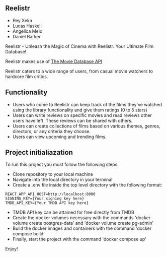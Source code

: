 ## Reelistr

* Rey Xeka
* Lucas Haskell
* Angelica Melo
* Daniel Barker

Reelistr - Unleash the Magic of Cinema with Reelistr: Your Ultimate Film Database!

Reelistr makes use of [The Movie Database API](https://developer.themoviedb.org/docs)

Reelistr caters to a wide range of users, from casual movie watchers to hardcore film critics.

## Functionality

* Users who come to Reelistr can keep track of the films they've watched using the library functionality and give them ratings (0 to 5 stars)
* Users can write reviews on specific movies and read reviews other users have left. These reviews can be shared with others.
* Users can create collections of films based on various themes, genres, directors, or any criteria they choose.
* Users can view upcoming and trending films.

## Project initialiazation

To run this project you must follow the following steps:

* Clone repository to your local machine
* Navigate into the local directory in your terminal
* Create a .env file inside the top level directory with the following format:
```
REACT_APP_API_HOST=http://localhost:8000
SIGNING_KEY={Your signing key here}
TMDB_API_KEY={Your TMDB API key here}

```
* TMDB API key can be attained for free directly from TMDB
* Create the docker volumes necessary with the commands 'docker volume create postgres-data' and 'docker volume create pg-admin'
* Build the docker images and containers with the command 'docker compose build'
* Finally, start the project with the command 'docker compose up'

Enjoy!
